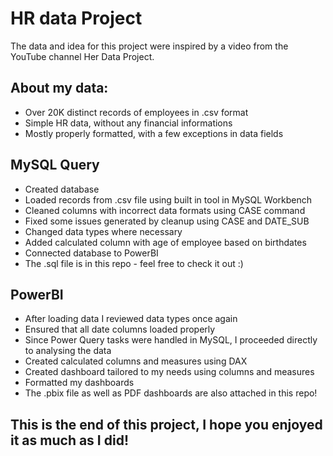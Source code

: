 # HR data Project 

The data and idea for this project were inspired by a video from the YouTube channel Her Data Project.

## About my data: 
* Over 20K distinct records of employees in .csv format
* Simple HR data, without any financial informations
* Mostly properly formatted, with a few exceptions in data fields

## MySQL Query
* Created database
* Loaded records from .csv file using built in tool in MySQL Workbench
* Cleaned columns with incorrect data formats using CASE command
* Fixed some issues generated by cleanup using CASE and DATE_SUB
* Changed data types where necessary
* Added calculated column with age of employee based on birthdates
* Connected database to PowerBI
* The .sql file is in this repo - feel free to check it out :)

## PowerBI 
* After loading data I reviewed data types once again
* Ensured that all date columns loaded properly
* Since Power Query tasks were handled in MySQL, I proceeded directly to analysing the data
* Created calculated columns and measures using DAX
* Created dashboard tailored to my needs using columns and measures
* Formatted my dashboards
* The .pbix file as well as PDF dashboards are also attached in this repo! 

## This is the end of this project, I hope you enjoyed it as much as I did! 
